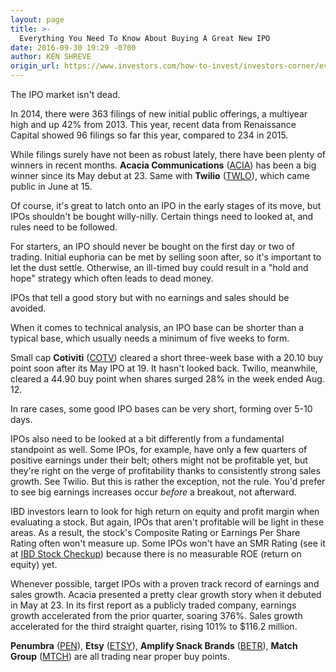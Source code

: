 ```yaml
---
layout: page
title: >-
  Everything You Need To Know About Buying A Great New IPO
date: 2016-09-30 19:29 -0700
author: KEN SHREVE
origin_url: https://www.investors.com/how-to-invest/investors-corner/everything-you-need-to-know-about-buying-an-ipo/
---
```


The IPO market isn't dead.

In 2014, there were 363 filings of new initial public offerings, a multiyear high and up 42% from 2013. This year, recent data from Renaissance Capital showed 96 filings so far this year, compared to 234 in 2015.

While filings surely have not been as robust lately, there have been plenty of winners in recent months. **Acacia Communications** ([ACIA](https://research.investors.com/quote.aspx?symbol=ACIA)) has been a big winner since its May debut at 23. Same with **Twilio** ([TWLO](https://research.investors.com/quote.aspx?symbol=TWLO)), which came public in June at 15.

Of course, it's great to latch onto an IPO in the early stages of its move, but IPOs shouldn't be bought willy-nilly. Certain things need to looked at, and rules need to be followed.

For starters, an IPO should never be bought on the first day or two of trading. Initial euphoria can be met by selling soon after, so it's important to let the dust settle. Otherwise, an ill-timed buy could result in a "hold and hope" strategy which often leads to dead money.

IPOs that tell a good story but with no earnings and sales should be avoided.

When it comes to technical analysis, an IPO base can be shorter than a typical base, which usually needs a minimum of five weeks to form.

Small cap **Cotiviti** ([COTV](https://research.investors.com/quote.aspx?symbol=COTV)) cleared a short three-week base with a 20.10 buy point soon after its May IPO at 19. It hasn't looked back. Twilio, meanwhile, cleared a 44.90 buy point when shares surged 28% in the week ended Aug. 12.

In rare cases, some good IPO bases can be very short, forming over 5-10 days.

IPOs also need to be looked at a bit differently from a fundamental standpoint as well. Some IPOs, for example, have only a few quarters of positive earnings under their belt; others might not be profitable yet, but they're right on the verge of profitability thanks to consistently strong sales growth. See Twilio. But this is rather the exception, not the rule. You'd prefer to see big earnings increases occur _before_ a breakout, not afterward.

IBD investors learn to look for high return on equity and profit margin when evaluating a stock. But again, IPOs that aren't profitable will be light in these areas. As a result, the stock's Composite Rating or Earnings Per Share Rating often won't measure up. Some IPOs won't have an SMR Rating (see it at [IBD Stock Checkup](http://research.investors.com/stock-checkup/)) because there is no measurable ROE (return on equity) yet.

Whenever possible, target IPOs with a proven track record of earnings and sales growth. Acacia presented a pretty clear growth story when it debuted in May at 23. In its first report as a publicly traded company, earnings growth accelerated from the prior quarter, soaring 376%. Sales growth accelerated for the third straight quarter, rising 101% to \$116.2 million.

**Penumbra** ([PEN](https://research.investors.com/quote.aspx?symbol=PEN)), **Etsy** ([ETSY](https://research.investors.com/quote.aspx?symbol=ETSY)), **Amplify Snack Brands** ([BETR](https://research.investors.com/quote.aspx?symbol=BETR)), **Match Group** ([MTCH](https://research.investors.com/quote.aspx?symbol=MTCH)) are all trading near proper buy points.
